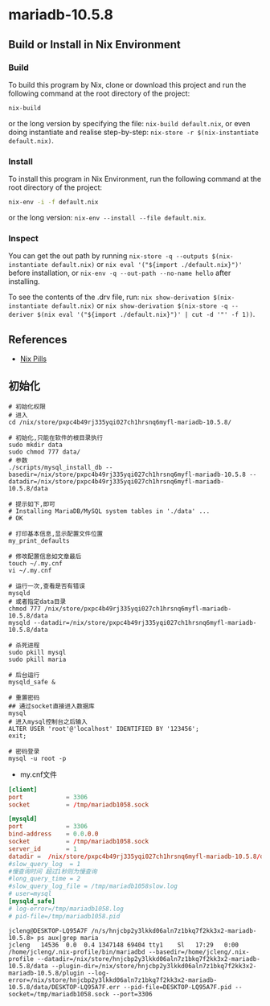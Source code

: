 # mariadb-10.5.8


## Build or Install in Nix Environment

### Build

To build this program by Nix, clone or download this project and run the following command at the root directory of the project:

```bash
nix-build
```

or the long version by specifying the file: `nix-build default.nix`, or even doing instantiate and realise step-by-step: `nix-store -r $(nix-instantiate default.nix)`.

### Install

To install this program in Nix Environment, run the following command at the root directory of the project:

```bash
nix-env -i -f default.nix
```

or the long version: `nix-env --install --file default.nix`.

### Inspect

You can get the out path by running `nix-store -q --outputs $(nix-instantiate default.nix)` or `nix eval '("${import ./default.nix}")'` before installation, or `nix-env -q --out-path --no-name hello` after installing.

To see the contents of the .drv file, run: `nix show-derivation $(nix-instantiate default.nix)` or `nix show-derivation $(nix-store -q --deriver $(nix eval '("${import ./default.nix}")' | cut -d '"' -f 1))`.

## References

- [Nix Pills](https://nixos.org/nixos/nix-pills/)

## 初始化

```shell
# 初始化权限
# 进入
cd /nix/store/pxpc4b49rj335yqi027ch1hrsnq6myfl-mariadb-10.5.8/

# 初始化,只能在软件的根目录执行
sudo mkdir data
sudo chmod 777 data/
# 参数
./scripts/mysql_install_db --basedir=/nix/store/pxpc4b49rj335yqi027ch1hrsnq6myfl-mariadb-10.5.8 --datadir=/nix/store/pxpc4b49rj335yqi027ch1hrsnq6myfl-mariadb-10.5.8/data

# 提示如下,即可
# Installing MariaDB/MySQL system tables in './data' ...
# OK

# 打印基本信息,显示配置文件位置
my_print_defaults

# 修改配置信息如文章最后
touch ~/.my.cnf
vi ~/.my.cnf

# 运行一次,查看是否有错误
mysqld
# 或者指定data目录
chmod 777 /nix/store/pxpc4b49rj335yqi027ch1hrsnq6myfl-mariadb-10.5.8/data
mysqld --datadir=/nix/store/pxpc4b49rj335yqi027ch1hrsnq6myfl-mariadb-10.5.8/data

# 杀死进程
sudo pkill mysql
sudo pkill maria

# 后台运行
mysqld_safe &

# 重置密码
## 通过socket直接进入数据库
mysql
# 进入mysql控制台之后输入
ALTER USER 'root'@'localhost' IDENTIFIED BY '123456';
exit;

# 密码登录
mysql -u root -p

```

- my.cnf文件

```cnf
[client]
port            = 3306
socket          = /tmp/mariadb1058.sock

[mysqld]
port            = 3306
bind-address    = 0.0.0.0
socket          = /tmp/mariadb1058.sock
server_id       = 1
datadir =  /nix/store/pxpc4b49rj335yqi027ch1hrsnq6myfl-mariadb-10.5.8/data
#slow_query_log  = 1
#慢查询时间 超过1秒则为慢查询
#long_query_time = 2
#slow_query_log_file = /tmp/mariadb1058slow.log
# user=mysql
[mysqld_safe]
# log-error=/tmp/mariadb1058.log
# pid-file=/tmp/mariadb1058.pid
```

```shell
jcleng@DESKTOP-LQ95A7F /n/s/hnjcbp2y3lkkd06aln7z1bkq7f2kk3x2-mariadb-10.5.8> ps aux|grep maria
jcleng   14536  0.0  0.4 1347148 69404 tty1    Sl   17:29   0:00 /home/jcleng/.nix-profile/bin/mariadbd --basedir=/home/jcleng/.nix-profile --datadir=/nix/store/hnjcbp2y3lkkd06aln7z1bkq7f2kk3x2-mariadb-10.5.8/data --plugin-dir=/nix/store/hnjcbp2y3lkkd06aln7z1bkq7f2kk3x2-mariadb-10.5.8/plugin --log-error=/nix/store/hnjcbp2y3lkkd06aln7z1bkq7f2kk3x2-mariadb-10.5.8/data/DESKTOP-LQ95A7F.err --pid-file=DESKTOP-LQ95A7F.pid --socket=/tmp/mariadb1058.sock --port=3306
```